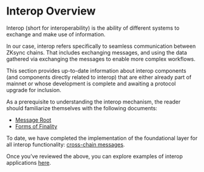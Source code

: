 # Interop Overview

Interop (short for interoperability) is the ability of different systems to exchange and make use of information. 

In our case, interop refers specifically to seamless communication between ZKsync chains. That includes exchanging messages, and using the data gathered via exchanging the messages to enable more complex workflows.

This section provides up-to-date information about interop components (and components directly related to interop) that are either already part of mainnet or whose development is complete and awaiting a protocol upgrade for inclusion.

As a prerequisite to understanding the interop mechanism, the reader should familiarize themselves with the following documents:

- [Message Root](./message_root.md)
- [Forms of Finality](./forms_of_finality.md)

To date, we have completed the implementation of the foundational layer for all interop functionality: [cross-chain messages](./interop_messages.md).

Once you’ve reviewed the above, you can explore examples of interop applications [here](./examples/README.md).

